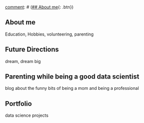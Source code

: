 [comment]: # ([## About me](https://denisebps.github.io/Denisebps/AboutMe/){: .btn})

[comment]: # ({% include button.html url="https://denisebps.github.io/Denisebps/AboutMe/" %})

[comment]: # (<button onclick="window.location.href='https://denisebps.github.io/Denisebps/AboutMe/';">Click</button>)


## About me

Education, Hobbies, volunteering, parenting

## Future Directions

dream, dream big

## Parenting while being a good data scientist

blog about the funny bits of being a mom and being a professional

## Portfolio

data science projects
